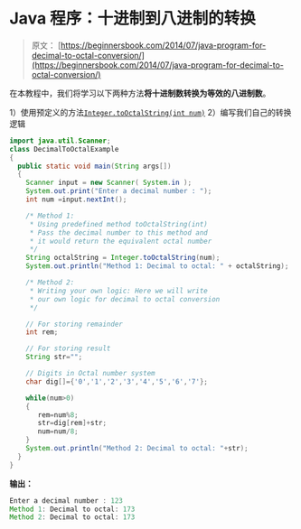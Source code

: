 # Java 程序：十进制到八进制的转换 

> 原文： [https://beginnersbook.com/2014/07/java-program-for-decimal-to-octal-conversion/](https://beginnersbook.com/2014/07/java-program-for-decimal-to-octal-conversion/)

在本教程中，我们将学习以下两种方法**将十进制数转换为等效的八进制数**。

1）使用预定义的方法[`Integer.toOctalString(int num)`](https://docs.oracle.com/javase/7/docs/api/java/lang/Integer.html#toOctalString(int))
2）编写我们自己的转换逻辑

```java
import java.util.Scanner;
class DecimalToOctalExample
{
  public static void main(String args[])
  {
    Scanner input = new Scanner( System.in );
    System.out.print("Enter a decimal number : ");
    int num =input.nextInt();

    /* Method 1: 
     * Using predefined method toOctalString(int)
     * Pass the decimal number to this method and
     * it would return the equivalent octal number
     */
    String octalString = Integer.toOctalString(num);
    System.out.println("Method 1: Decimal to octal: " + octalString);

    /* Method 2: 
     * Writing your own logic: Here we will write
     * our own logic for decimal to octal conversion
     */

    // For storing remainder
    int rem;

    // For storing result
    String str=""; 

    // Digits in Octal number system
    char dig[]={'0','1','2','3','4','5','6','7'};

    while(num>0)
    {
       rem=num%8; 
       str=dig[rem]+str; 
       num=num/8;
    }
    System.out.println("Method 2: Decimal to octal: "+str);
  }
}
```

**输出：**

```java
Enter a decimal number : 123
Method 1: Decimal to octal: 173
Method 2: Decimal to octal: 173
```